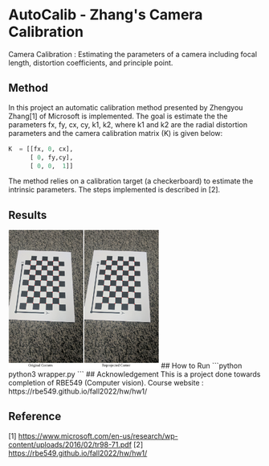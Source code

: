 # AutoCalib - Zhang's Camera Calibration
Camera Calibration : Estimating the parameters of a camera including focal length, distortion coefficients, and principle point. 
## Method 
In this project an automatic calibration method presented by Zhengyou Zhang[1] of Microsoft is implemented. The goal is estimate the the parameters fx, fy, cx, cy, k1, k2, where k1 and k2 are the radial distortion parameters and the camera calibration matrix (K) is given below:
```python
K  = [[fx, 0, cx],
      [ 0, fy,cy],
      [ 0, 0,  1]]
```
The method relies on a calibration target (a checkerboard) to estimate the intrinsic parameters. The steps implemented is described in [2].

## Results 
<img src="Result/result.png"  alt="Original" width="300"/> 
## How to Run 
```python
python3 wrapper.py
```
## Acknowledgement
This is a project done towards completion of RBE549 (Computer vision). 
Course website : https://rbe549.github.io/fall2022/hw/hw1/

## Reference
[1] https://www.microsoft.com/en-us/research/wp-content/uploads/2016/02/tr98-71.pdf
[2] https://rbe549.github.io/fall2022/hw/hw1/
